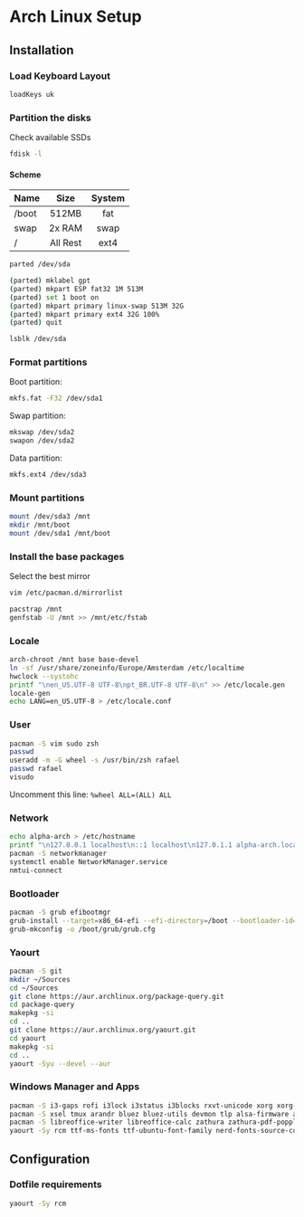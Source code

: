 # Arch Linux Setup

## Installation

### Load Keyboard Layout
```bash
loadKeys uk
```

### Partition the disks

Check available SSDs

```bash
fdisk -l
```

#### Scheme

| Name   | Size        | System |
| ------ |:-----------:|:------:|
| /boot  | 512MB       | fat    |
| swap   | 2x RAM      | swap   |
| /      | All Rest    | ext4   |

```bash
parted /dev/sda

(parted) mklabel gpt
(parted) mkpart ESP fat32 1M 513M
(parted) set 1 boot on
(parted) mkpart primary linux-swap 513M 32G
(parted) mkpart primary ext4 32G 100%
(parted) quit

lsblk /dev/sda
```

### Format partitions

Boot partition:
```bash
mkfs.fat -F32 /dev/sda1
```

Swap partition:
```bash
mkswap /dev/sda2
swapon /dev/sda2
```

Data partition:
```bash
mkfs.ext4 /dev/sda3
```

### Mount partitions

```bash
mount /dev/sda3 /mnt
mkdir /mnt/boot
mount /dev/sda1 /mnt/boot
```

### Install the base packages

Select the best mirror
```bash
vim /etc/pacman.d/mirrorlist
```

```bash
pacstrap /mnt
genfstab -U /mnt >> /mnt/etc/fstab
```

### Locale

```bash
arch-chroot /mnt base base-devel
ln -sf /usr/share/zoneinfo/Europe/Amsterdam /etc/localtime
hwclock --systohc
printf "\nen_US.UTF-8 UTF-8\npt_BR.UTF-8 UTF-8\n" >> /etc/locale.gen
locale-gen
echo LANG=en_US.UTF-8 > /etc/locale.conf
```

### User
```bash
pacman -S vim sudo zsh
passwd
useradd -m -G wheel -s /usr/bin/zsh rafael
passwd rafael
visudo
```
Uncomment this line: `%wheel ALL=(ALL) ALL`

### Network
```bash
echo alpha-arch > /etc/hostname
printf "\n127.0.0.1 localhost\n::1 localhost\n127.0.1.1 alpha-arch.localdomain alpha-arch" >> /etc/hosts
pacman -S networkmanager
systemctl enable NetworkManager.service
nmtui-connect
```

### Bootloader
```bash
pacman -S grub efibootmgr
grub-install --target=x86_64-efi --efi-directory=/boot --bootloader-id=grub
grub-mkconfig -o /boot/grub/grub.cfg
```

### Yaourt
```bash
pacman -S git
mkdir ~/Sources
cd ~/Sources
git clone https://aur.archlinux.org/package-query.git
cd package-query
makepkg -si
cd ..
git clone https://aur.archlinux.org/yaourt.git
cd yaourt
makepkg -si
cd ..
yaourt -Syu --devel --aur
```

### Windows Manager and Apps
```bash
pacman -S i3-gaps rofi i3lock i3status i3blocks rxvt-unicode xorg xorg-xinit compton
pacman -S xsel tmux arandr bluez bluez-utils devmon tlp alsa-firmware alsa-utils alsa-plugins pulseaudio-alsa pulseaudio acpi sysstat lxappearance
pacman -S libreoffice-writer libreoffice-calc zathura zathura-pdf-poppler imagemagick gimp playerctl pavucontrol
yaourt -Sy rcm ttf-ms-fonts ttf-ubuntu-font-family nerd-fonts-source-code-pro xfce-theme-greybird
```

## Configuration

### Dotfile requirements

```bash
yaourt -Sy rcm
```
